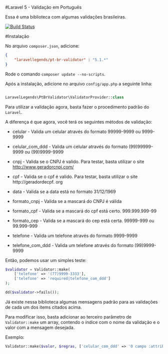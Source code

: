 #Laravel 5 - Validação em Português

Essa é uma biblioteca com algumas validações brasileiras.

[![Build Status](https://travis-ci.org/LaravelLegends/pt-br-validator.svg?branch=master)](https://travis-ci.org/LaravelLegends/pt-br-validator)

#Instalação

No arquivo `composer.json`, adicione:

```json
{
	"laravellegends/pt-br-validator" : "5.1.*"
}
```

Rode o comando `composer update --no-scripts`.

Após a instalação, adicione no arquivo `config/app.php` a seguinte linha:

```php

LaravelLegends\PtBrValidator\ValidatorProvider::class

```

Para utilizar a validação agora, basta fazer o procedimento padrão do `Laravel`.

A diferença é que agora, você terá os seguintes métodos de validação:

* celular - Valida um celular através do formato 99999-9999 ou 9999-9999

* celular_com_ddd -  Valida um celular através do formato (99)99999-9999 ou (99)9999-9999

* cnpj - Valida se o CNPJ é valido. Para testar, basta utilizar o site http://www.geradorcnpj.com/

* cpf - Valida se o cpf é valido. Para testar, basta utilizar o site http://geradordecpf.
org

* data - Valida se a data está no formato 31/12/1969

* formato_cnpj - Valida se a mascará do CNPJ é válida

* formato_cpf - Valida se a mascará do cpf está certo. 999.999.999-99

* formato_cep - Valida se a mascará do cep está certa. 99999-999 ou 99.999-999

* telefone - Valida um telefone através do formato 9999-9999

* telefone_com_ddd - Valida um telefone através do formato (99)9999-9999


Então, podemos usar um simples teste:


```php
$validator = Validator::make(
	['telefone' => '(77)9999-3333'],
	['telefone' => 'required|telefone_com_ddd']
);

dd($validator->fails());

```


Já existe nessa biblioteca algumas mensagens padrão para as validações de cada um dos items citados acima. 

Para modificar isso, basta adicionar ao terceiro parâmetro de `Validator::make` um array, contendo o índice com o nome da validação e o valor com a mensagem desejada.


Exemplo:


```php
Validator::make($valor, $regras, ['celular_com_ddd' => 'O campo :attribute não é um celular'])
```

